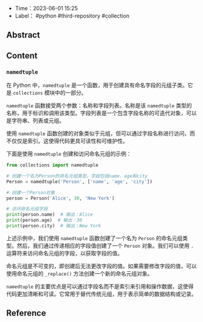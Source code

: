 - Time：2023-06-01 15:25
- Label： #python #third-repository #collection

## Abstract

## Content

### `namedtuple`

在 Python 中，`namedtuple` 是一个函数，用于创建具有命名字段的元组子类。它是 `collections` 模块中的一部分。

`namedtuple` 函数接受两个参数：名称和字段列表。名称是该 `namedtuple` 类型的名称，用于标识和调用该类型。字段列表是一个包含字段名称的可迭代对象，可以是字符串、列表或元组。

使用 `namedtuple` 函数创建的对象类似于元组，但可以通过字段名称进行访问，而不仅仅是索引。这使得代码更具可读性和可维护性。

下面是使用 `namedtuple` 创建和访问命名元组的示例：

```python
from collections import namedtuple

# 创建一个名为Person的命名元组类型，字段包括name、age和city
Person = namedtuple('Person', ['name', 'age', 'city'])

# 创建一个Person对象
person = Person('Alice', 30, 'New York')

# 访问命名元组字段
print(person.name)  # 输出：Alice
print(person.age)  # 输出：30
print(person.city)  # 输出：New York
```

上述示例中，我们使用 `namedtuple` 函数创建了一个名为 `Person` 的命名元组类型。然后，我们通过传递相应的字段值创建了一个 `Person` 对象。我们可以使用 `.` 运算符来访问命名元组的字段，以获取字段的值。

命名元组是不可变的，即创建后无法更改字段的值。如果需要修改字段的值，可以使用命名元组的 `_replace()` 方法创建一个新的命名元组对象。

`namedtuple` 的主要优点是可以通过字段名而不是索引来引用和操作数据，这使得代码更加清晰和可读。它常用于替代传统元组，用于表示简单的数据结构或记录。

## Reference
